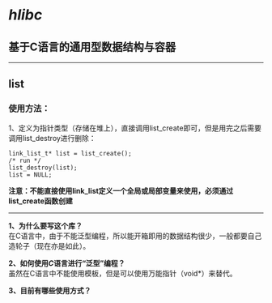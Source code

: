 # ***hlibc***
## 基于C语言的通用型数据结构与容器

---

## **list**
### 使用方法：
1、定义为指针类型（存储在堆上），直接调用list_create即可，但是用完之后需要调用list_destroy进行删除：
```
link_list_t* list = list_create();
/* run */
list_destroy(list);
list = NULL;
```
**注意：不能直接使用link_list定义一个全局或局部变量来使用，必须通过list_create函数创建**

---

**1、为什么要写这个库？**<br>
在C语言中，由于不能泛型编程，所以能开箱即用的数据结构很少，一般都要自己造轮子（现在亦是如此）。

**2、如何使用*C*语言进行“泛型”编程？**<br>
虽然在C语言中不能使用模板，但是可以使用万能指针（void*）来替代。

**3、目前有哪些使用方式？**
